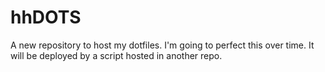 # hhDOTS

A new repository to host my dotfiles. I'm going to perfect this over time. It will be deployed by a script hosted in another repo.
